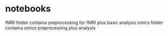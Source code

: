 # notebooks

fMRI folder contains preprocessing for fMRI plus basic analysis
omics folder contains omics preprocessing plus analysis
